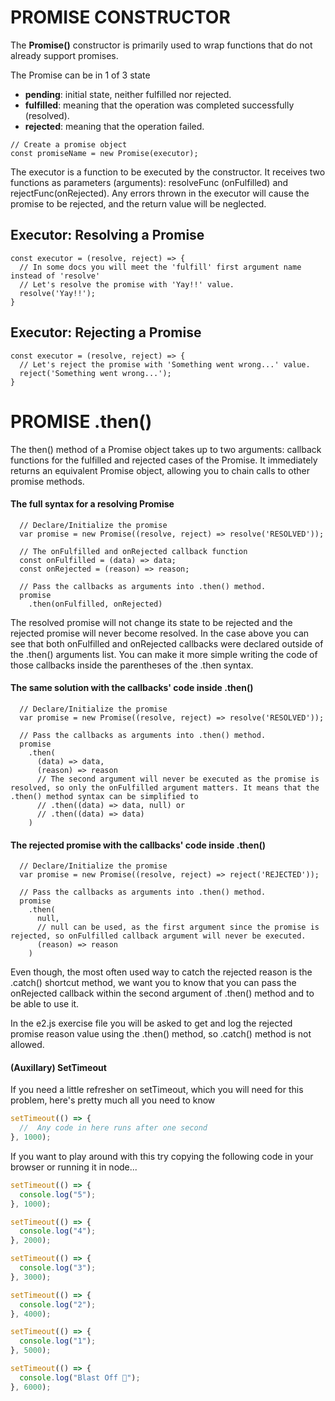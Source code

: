 # PROMISE CONSTRUCTOR

The **Promise()** constructor is primarily used to wrap functions that do not already support promises.

The Promise can be in 1 of 3 state

- **pending**: initial state, neither fulfilled nor rejected.
- **fulfilled**: meaning that the operation was completed successfully (resolved).
- **rejected**: meaning that the operation failed.

```JS
// Create a promise object
const promiseName = new Promise(executor);
```

The executor is a function to be executed by the constructor. It receives two functions as parameters (arguments): resolveFunc (onFulfilled) and rejectFunc(onRejected). Any errors thrown in the executor will cause the promise to be rejected, and the return value will be neglected.

## Executor: Resolving a Promise

```JS
const executor = (resolve, reject) => {
  // In some docs you will meet the 'fulfill' first argument name instead of 'resolve'
  // Let's resolve the promise with 'Yay!!' value.
  resolve('Yay!!');
}
```

## Executor: Rejecting a Promise

```JS
const executor = (resolve, reject) => {
  // Let's reject the promise with 'Something went wrong...' value.
  reject('Something went wrong...');
}
```

# PROMISE .then()

The then() method of a Promise object takes up to two arguments: callback functions for the fulfilled and rejected cases of the Promise. It immediately returns an equivalent Promise object, allowing you to chain calls to other promise methods.

#### The full syntax for a resolving Promise

```JS
  // Declare/Initialize the promise
  var promise = new Promise((resolve, reject) => resolve('RESOLVED'));

  // The onFulfilled and onRejected callback function
  const onFulfilled = (data) => data;
  const onRejected = (reason) => reason;

  // Pass the callbacks as arguments into .then() method.
  promise
    .then(onFulfilled, onRejected)
```

The resolved promise will not change its state to be rejected and the rejected promise will never become resolved. In the case above you can see that both onFulfilled and onRejected callbacks were declared outside of the .then() arguments list. You can make it more simple writing the code of those callbacks inside the parentheses of the .then syntax.

#### The same solution with the callbacks' code inside .then()

```JS
  // Declare/Initialize the promise
  var promise = new Promise((resolve, reject) => resolve('RESOLVED'));

  // Pass the callbacks as arguments into .then() method.
  promise
    .then(
      (data) => data,
      (reason) => reason
      // The second argument will never be executed as the promise is resolved, so only the onFulfilled argument matters. It means that the .then() method syntax can be simplified to
      // .then((data) => data, null) or
      // .then((data) => data)
    )
```

#### The rejected promise with the callbacks' code inside .then()

```JS
  // Declare/Initialize the promise
  var promise = new Promise((resolve, reject) => reject('REJECTED'));

  // Pass the callbacks as arguments into .then() method.
  promise
    .then(
      null,
      // null can be used, as the first argument since the promise is rejected, so onFulfilled callback argument will never be executed.
      (reason) => reason
    )
```

Even though, the most often used way to catch the rejected reason is the .catch() shortcut method, we want you to know that you can pass the onRejected callback within the second argument of .then() method and to be able to use it.

In the e2.js exercise file you will be asked to get and log the rejected promise reason value using the .then() method, so .catch() method is not allowed.

#### (Auxillary) SetTimeout

If you need a little refresher on setTimeout, which you will need for this problem, here's pretty much all you need to know

```js
setTimeout(() => {
  //  Any code in here runs after one second
}, 1000);
```

If you want to play around with this try copying the following code in your browser or running it in node...

```js
setTimeout(() => {
  console.log("5");
}, 1000);

setTimeout(() => {
  console.log("4");
}, 2000);

setTimeout(() => {
  console.log("3");
}, 3000);

setTimeout(() => {
  console.log("2");
}, 4000);

setTimeout(() => {
  console.log("1");
}, 5000);

setTimeout(() => {
  console.log("Blast Off 🚀");
}, 6000);
```
